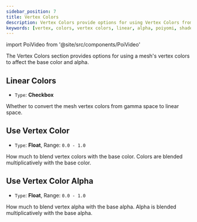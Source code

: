 ```yaml
---
sidebar_position: 7
title: Vertex Colors
description: Vertex Colors provide options for using Vertex Colors from your Mesh to affect the Base Color and Alpha.
keywords: [vertex, colors, vertex colors, linear, alpha, poiyomi, shader]
---
```

import PoiVideo from '@site/src/components/PoiVideo'

The Vertex Colors section provides options for using a mesh's vertex colors to affect the base color and alpha. 

## Linear Colors

- `Type`: **Checkbox**

Whether to convert the mesh vertex colors from gamma space to linear space.

## Use Vertex Color

- `Type`: **Float**, Range: `0.0 - 1.0`

How much to blend vertex colors with the base color. Colors are blended multiplicatively with the base color.

## Use Vertex Color Alpha

- `Type`: **Float**, Range: `0.0 - 1.0`

How much to blend vertex alpha with the base alpha. Alpha is blended multiplicatively with the base alpha.
